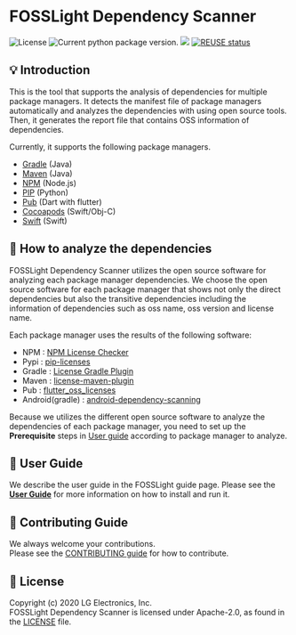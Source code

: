 <!--
Copyright (c) 2021 LG Electronics
SPDX-License-Identifier: Apache-2.0
 -->

# FOSSLight Dependency Scanner

<img src="https://img.shields.io/pypi/l/fosslight_dependency" alt="License" /> <img src="https://img.shields.io/pypi/v/fosslight_dependency" alt="Current python package version." /> <img src="https://img.shields.io/pypi/pyversions/fosslight_dependency" /> [![REUSE status](https://api.reuse.software/badge/github.com/fosslight/fosslight_dependency_scanner)](https://api.reuse.software/info/github.com/fosslight/fosslight_dependency_scanner)

## 💡 Introduction

This is the tool that supports the analysis of dependencies for multiple package managers. It detects the manifest file of package managers automatically and analyzes the dependencies with using open source tools. Then, it generates the report file that contains OSS information of dependencies.

Currently, it supports the following package managers.

- [Gradle](https://gradle.org/) (Java)
- [Maven](http://maven.apache.org/) (Java)
- [NPM](https://www.npmjs.com/) (Node.js)
- [PIP](https://pip.pypa.io/) (Python)
- [Pub](https://pub.dev/) (Dart with flutter)
- [Cocoapods](https://cocoapods.org/) (Swift/Obj-C)
- [Swift](https://swift.org/package-manager/) (Swift)

## 🧐 How to analyze the dependencies

FOSSLight Dependency Scanner utilizes the open source software for analyzing each package manager dependencies. We choose the open source software for each package manager that shows not only the direct dependencies but also the transitive dependencies including the information of dependencies such as oss name, oss version and license name.

Each package manager uses the results of the following software:

- NPM : [NPM License Checker](https://github.com/davglass/license-checker)
- Pypi : [pip-licenses](https://github.com/raimon49/pip-licenses)
- Gradle : [License Gradle Plugin](https://github.com/hierynomus/license-gradle-plugin)
- Maven : [license-maven-plugin](https://github.com/mojohaus/license-maven-plugin)
- Pub : [flutter_oss_licenses](https://github.com/espresso3389/flutter_oss_licenses)
- Android(gradle) : [android-dependency-scanning](https://github.com/fosslight/android-dependency-scanning)

Because we utilizes the different open source software to analyze the dependencies of each package manager, you need to set up the **Prerequisite** steps in [User guide](https://fosslight.org/fosslight-guide-en/scanner/2_dependency.html) according to package manager to analyze.

## 📖 User Guide

We describe the user guide in the FOSSLight guide page.
Please see the [**User Guide**](https://fosslight.org/fosslight-guide-en/scanner/2_dependency.html) for more information on how to install and run it.

## 👏 Contributing Guide

We always welcome your contributions.  
Please see the [CONTRIBUTING guide](https://github.com/fosslight/fosslight_dependency_scanner/blob/main/CONTRIBUTING.md) for how to contribute.

## 📄 License

Copyright (c) 2020 LG Electronics, Inc.  
FOSSLight Dependency Scanner is licensed under Apache-2.0, as found in the [LICENSE](https://github.com/fosslight/fosslight_dependency_scanner/blob/main/LICENSE) file.
